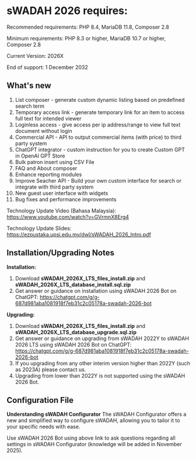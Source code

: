 # sWADAH 2026 requires:

Recommended requirements: PHP 8.4, MariaDB 11.8, Composer 2.8

Minimum requirements: PHP 8.3 or higher, MariaDB 10.7 or higher, Composer 2.8

Current Version: 2026X

End of support: 1 December 2032

## What's new

1. List composer - generate custom dynamic listing based on predefined search term
2. Temporary access link - generate temporary link for an item to access full text for intended viewer
3. Loginless access - give access per ip address/range to view full text document without login
4. Commercial API - API to output commercial items (with price) to third party system
5. ChatGPT integrator - custom instruction for you to create Custom GPT in OpenAI GPT Store
6. Bulk patron insert using CSV File
7. FAQ and About composer
8. Enhance reporting modules
9. Improve Seacher API - Build your own custom interface for search or integrate with third party system
10. New guest user interface with widgets
11. Bug fixes and performance improvements

Technology Update Video (Bahasa Malaysia): <https://www.youtube.com/watch?v=GVrmnX8Erg4>

Technology Update Slides: <https://ezpustaka.upsi.edu.my/dwl/sWADAH_2026_Intro.pdf>

## Installation/Upgrading Notes

**Installation:**

1. Download **sWADAH\_2026X\_LTS\_files\_install.zip** and **sWADAH\_2026X\_LTS\_database\_install.sql.zip**
2. Get answer or guidance on installation using sWADAH 2026 Bot on ChatGPT: https://chatgpt.com/g/g-687d981aba1081918f7eb31c2c05178a-swadah-2026-bot

**Upgrading:**
1. Download **sWADAH\_2026X\_LTS\_files\_install.zip** and **sWADAH\_2026X\_LTS\_database\_upgrade.sql.zip**
2. Get answer or guidance on upgrading from sWADAH 2022Y to sWADAH 2026 LTS using sWADAH 2026 Bot on ChatGPT: https://chatgpt.com/g/g-687d981aba1081918f7eb31c2c05178a-swadah-2026-bot
3. If you upgrading from any other interim version higher than 2022Y (such as 2023A) please contact us.
4. Upgrading from lower than 2022Y is not supported using the sWADAH 2026 Bot.

## Configuration File

**Understanding sWADAH Configurator**
The sWADAH Configurator offers a new and simplified way to configure sWADAH, allowing you to tailor it to your specific needs with ease.

Use sWADAH 2026 Bot using above link to ask questions regarding all settings in sWADAH Configurator (knowledge will be added in November 2025).
